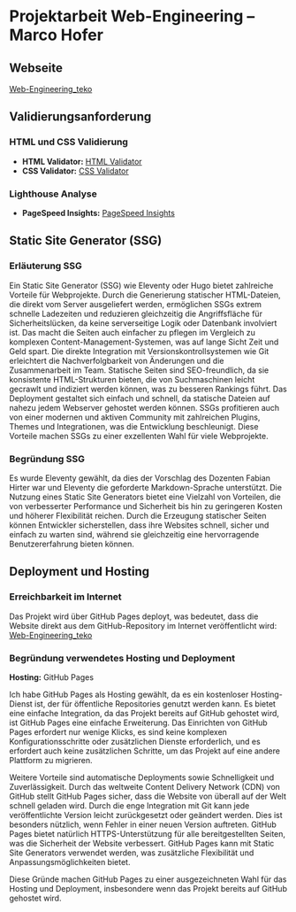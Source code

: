 # Projektarbeit Web-Engineering – Marco Hofer

## Webseite
[Web-Engineering_teko](https://marxosan.github.io/Web-Engineering_teko/)

## Validierungsanforderung

### HTML und CSS Validierung
- **HTML Validator:** [HTML Validator](https://validator.w3.org/nu/?doc=https%3A%2F%2Fmarxosan.github.io%2FWeb-Engineering_teko%2F)
- **CSS Validator:** [CSS Validator](https://jigsaw.w3.org/css-validator/validator?uri=https%3A%2F%2Fmarxosan.github.io%2FWeb-Engineering_teko%2F&profile=css3svg&usermedium=all&warning=1&vextwarning=&lang=de)

### Lighthouse Analyse
- **PageSpeed Insights:** [PageSpeed Insights](https://pagespeed.web.dev/analysis/https-marxosan-github-io-Web-Engineering_teko/h5lw6w7wdc?form_factor=mobile)

## Static Site Generator (SSG)

### Erläuterung SSG
Ein Static Site Generator (SSG) wie Eleventy oder Hugo bietet zahlreiche Vorteile für Webprojekte. Durch die Generierung statischer HTML-Dateien, die direkt vom Server ausgeliefert werden, ermöglichen SSGs extrem schnelle Ladezeiten und reduzieren gleichzeitig die Angriffsfläche für Sicherheitslücken, da keine serverseitige Logik oder Datenbank involviert ist. Das macht die Seiten auch einfacher zu pflegen im Vergleich zu komplexen Content-Management-Systemen, was auf lange Sicht Zeit und Geld spart. Die direkte Integration mit Versionskontrollsystemen wie Git erleichtert die Nachverfolgbarkeit von Änderungen und die Zusammenarbeit im Team. Statische Seiten sind SEO-freundlich, da sie konsistente HTML-Strukturen bieten, die von Suchmaschinen leicht gecrawlt und indiziert werden können, was zu besseren Rankings führt. Das Deployment gestaltet sich einfach und schnell, da statische Dateien auf nahezu jedem Webserver gehostet werden können. SSGs profitieren auch von einer modernen und aktiven Community mit zahlreichen Plugins, Themes und Integrationen, was die Entwicklung beschleunigt. Diese Vorteile machen SSGs zu einer exzellenten Wahl für viele Webprojekte.

### Begründung SSG
Es wurde Eleventy gewählt, da dies der Vorschlag des Dozenten Fabian Hirter war und Eleventy die geforderte Markdown-Sprache unterstützt. Die Nutzung eines Static Site Generators bietet eine Vielzahl von Vorteilen, die von verbesserter Performance und Sicherheit bis hin zu geringeren Kosten und höherer Flexibilität reichen. Durch die Erzeugung statischer Seiten können Entwickler sicherstellen, dass ihre Websites schnell, sicher und einfach zu warten sind, während sie gleichzeitig eine hervorragende Benutzererfahrung bieten können.

## Deployment und Hosting

### Erreichbarkeit im Internet
Das Projekt wird über GitHub Pages deployt, was bedeutet, dass die Website direkt aus dem GitHub-Repository im Internet veröffentlicht wird: <br> [Web-Engineering_teko](https://marxosan.github.io/Web-Engineering_teko/)

### Begründung verwendetes Hosting und Deployment
**Hosting:** GitHub Pages

Ich habe GitHub Pages als Hosting gewählt, da es ein kostenloser Hosting-Dienst ist, der für öffentliche Repositories genutzt werden kann. Es bietet eine einfache Integration, da das Projekt bereits auf GitHub gehostet wird, ist GitHub Pages eine einfache Erweiterung. Das Einrichten von GitHub Pages erfordert nur wenige Klicks, es sind keine komplexen Konfigurationsschritte oder zusätzlichen Dienste erforderlich, und es erfordert auch keine zusätzlichen Schritte, um das Projekt auf eine andere Plattform zu migrieren.

Weitere Vorteile sind automatische Deployments sowie Schnelligkeit und Zuverlässigkeit. Durch das weltweite Content Delivery Network (CDN) von GitHub stellt GitHub Pages sicher, dass die Website von überall auf der Welt schnell geladen wird. Durch die enge Integration mit Git kann jede veröffentlichte Version leicht zurückgesetzt oder geändert werden. Dies ist besonders nützlich, wenn Fehler in einer neuen Version auftreten. GitHub Pages bietet natürlich HTTPS-Unterstützung für alle bereitgestellten Seiten, was die Sicherheit der Website verbessert. GitHub Pages kann mit Static Site Generators verwendet werden, was zusätzliche Flexibilität und Anpassungsmöglichkeiten bietet.

Diese Gründe machen GitHub Pages zu einer ausgezeichneten Wahl für das Hosting und Deployment, insbesondere wenn das Projekt bereits auf GitHub gehostet wird.
